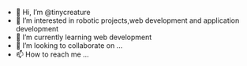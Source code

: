 - 👋 Hi, I’m @tinycreature
- 👀 I’m interested in robotic projects,web development and application development
- 🌱 I’m currently learning web development
- 💞️ I’m looking to collaborate on ...
- 📫 How to reach me ...

<!---
tinycreature/tinycreature is a ✨ special ✨ repository because its `README.md` (this file) appears on your GitHub profile.
You can click the Preview link to take a look at your changes.
--->

